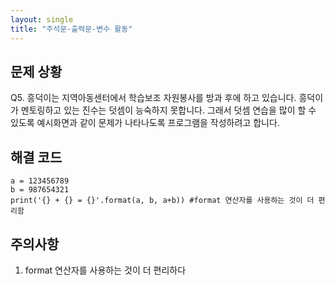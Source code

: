 ```yaml
---
layout: single
title: "주석문-출력문-변수 활동"
---
```


## 문제 상황
Q5. 흥덕이는 지역아동센터에서 학습보조 자원봉사를 방과 후에 하고 있습니다. 흥덕이가 멘토링하고 있는 진수는 덧셈이 능숙하지 못합니다. 그래서 덧셈 연습을 많이 할 수 있도록 예시화면과 같이 문제가 나타나도록 프로그램을 작성하려고 합니다.

## 해결 코드
~~~
a = 123456789
b = 987654321
print('{} + {} = {}'.format(a, b, a+b)) #format 연산자를 사용하는 것이 더 편리함
~~~

## 주의사항
1. format 연산자를 사용하는 것이 더 편리하다
